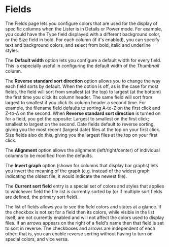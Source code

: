 # Fields

The Fields page lets you configure colors that are used for the display of specific columns when the Lister is in Details or Power mode. For example, you could have the Type field displayed with a different background color, or the Size field in bold. For each column (if it's enabled), you can specify text and background colors, and select from bold, italic and underline styles.

The **Default width** option lets you configure a default width for every field. This is especially useful in configuring the default width of the *Thumbnail* column.

  
The **Reverse standard sort direction** option allows you to change the way each field sorts by default. When the option is off, as is the case for most fields, the field will sort from smallest (at the top) to largest (at the bottom) the first time you click its column header. The same field will sort from largest to smallest if you click its column header a second time. For example, the filename field defaults to sorting A-to-Z on the first click and Z-to-A on the second. When **Reverse standard sort direction** is turned on for a field, you get the opposite: Largest to smallest on the first click; smallest to largest on the second. Date fields default to reverse sorting, giving you the most recent (largest date) files at the top on your first click. Size fields also do this, giving you the largest files at the top on your first click.

The **Alignment** option allows the alignment (left/right/center) of individual columns to be modified from the defaults.

The **Invert graph** option (shown for columns that display bar graphs) lets you invert the meaning of the graph (e.g. instead of the widest graph indicating the oldest file, it would indicate the newest file).

  
The **Current sort field** entry is a special set of colors and styles that applies to whichever field the file list is currently sorted by (or if multiple sort fields are defined, the primary sort field).

The list of fields allows you to see the field colors and states at a glance. If the checkbox is not set for a field then its colors, while visible in the list itself, are not currently enabled and will not affect the colors used to display files. If an arrows appears on the right of a field's name then that field is set to sort in reverse. The checkboxes and arrows are independent of each other; that is, you can enable reverse sorting without having to turn on special colors, and vice versa.
